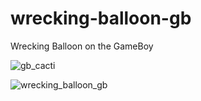 # wrecking-balloon-gb
Wrecking Balloon on the GameBoy

![gb_cacti](https://user-images.githubusercontent.com/28796746/124012217-ebe32180-d9ae-11eb-9edb-6fe949634e33.JPG)

![wrecking_balloon_gb](https://user-images.githubusercontent.com/28796746/125214363-c5fa2e80-e284-11eb-9a2c-095c3e91c79f.JPG)

